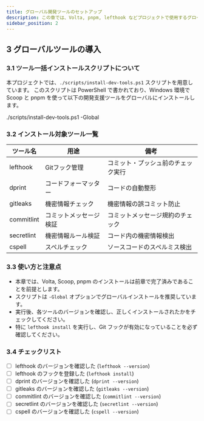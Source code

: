 ```yaml
---
title: グローバル開発ツールのセットアップ
description: この章では、Volta, pnpm, lefthook などプロジェクトで使用するグローバルツールの導入方法について説明します。
sidebar_position: 2
---
```


## 3 グローバルツールの導入

### 3.1 ツール一括インストールスクリプトについて

本プロジェクトでは、`./scripts/install-dev-tools.ps1` スクリプトを用意しています。
このスクリプトは PowerShell で書かれており、Windows 環境で Scoop と pnpm を使って以下の開発支援ツールをグローバルにインストールします。

./scripts/install-dev-tools.ps1 -Global

### 3.2 インストール対象ツール一覧

| ツール名   | 用途                   | 備考                               |
| ---------- | ---------------------- | ---------------------------------- |
| lefthook   | Gitフック管理          | コミット・プッシュ前のチェック実行 |
| dprint     | コードフォーマッター   | コードの自動整形                   |
| gitleaks   | 機密情報チェック       | 機密情報の誤コミット防止           |
| commitlint | コミットメッセージ検証 | コミットメッセージ規約のチェック   |
| secretlint | 機密情報ルール検証     | コード内の機密情報検出             |
| cspell     | スペルチェック         | ソースコードのスペルミス検出       |

### 3.3 使い方と注意点

- 本章では、Volta, Scoop, pnpm のインストールは前章で完了済みであることを前提とします。
- スクリプトは `-Global` オプションでグローバルインストールを推奨しています。
- 実行後、各ツールのバージョンを確認し、正しくインストールされたかをチェックしてください。
- 特に `lefthook install` を実行し、Git フックが有効になっていることを必ず確認してください。

### 3.4 チェックリスト

- [ ] lefthook のバージョンを確認した (`lefthook --version`)
- [ ] lefthook のフックを登録した (`lefthook install`)
- [ ] dprint のバージョンを確認した (`dprint --version`)
- [ ] gitleaks のバージョンを確認した (`gitleaks --version`)
- [ ] commitlint のバージョンを確認した (`commitlint --version`)
- [ ] secretlint のバージョンを確認した (`secretlint --version`)
- [ ] cspell のバージョンを確認した (`cspell --version`)
